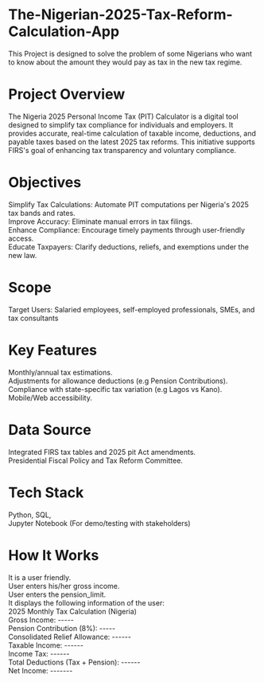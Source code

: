 # The-Nigerian-2025-Tax-Reform-Calculation-App
This Project is designed to solve the problem of some Nigerians who want to know about the amount they would pay as tax in the new tax regime.
# Project Overview
The Nigeria 2025 Personal Income Tax (PIT) Calculator is a digital tool designed to simplify tax compliance for individuals and employers. It provides accurate, real-time calculation of taxable income, deductions, and payable taxes based on the latest 2025 tax reforms. This initiative supports FIRS's goal of enhancing tax transparency and voluntary compliance.
# Objectives
Simplify Tax Calculations: Automate PIT computations per Nigeria's 2025 tax bands and rates.  
Improve Accuracy: Eliminate manual errors in tax filings.  
Enhance Compliance: Encourage timely payments through user-friendly access.  
Educate Taxpayers: Clarify deductions, reliefs, and exemptions under the new law.
# Scope
Target Users: Salaried employees, self-employed professionals, SMEs, and tax consultants
# Key Features
Monthly/annual tax estimations.  
Adjustments for allowance deductions (e.g Pension Contributions).  
Compliance with state-specific tax variation (e.g Lagos vs Kano).  
Mobile/Web accessibility.
# Data Source 
Integrated FIRS tax tables and 2025 pit Act amendments.  
Presidential Fiscal Policy and Tax Reform Committee.
# Tech Stack
Python,
SQL,  
Jupyter Notebook (For demo/testing with stakeholders)
# How It Works
It is a user friendly.  
User enters his/her gross income.  
User enters the pension_limit.  
It displays the following information of the user:  
2025 Monthly Tax Calculation (Nigeria)  
Gross Income: -----  
Pension Contribution (8%): -----  
Consolidated Relief Allowance: ------  
Taxable Income:  ------  
Income Tax: ------  
Total Deductions (Tax + Pension): ------  
Net Income: -------

